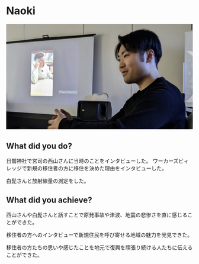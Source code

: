 # Naoki
![Alt text](../images/naoki.jpg)

## What did you do?

日鷲神社で宮司の西山さんに当時のことをインタビューした。
ワーカーズビィレッジで新規の移住者の方に移住を決めた理由をインタビューした。

白髭さんと放射線量の測定をした。

## What did you achieve?

西山さんや白髭さんと話すことで原発事故や津波、地震の悲惨さを直に感じることができた。

移住者の方へのインタビューで新規住民を呼び寄せる地域の魅力を発見できた。

移住者の方たちの思いや感じたことを地元で復興を頑張り続ける人たちに伝えることができた。
